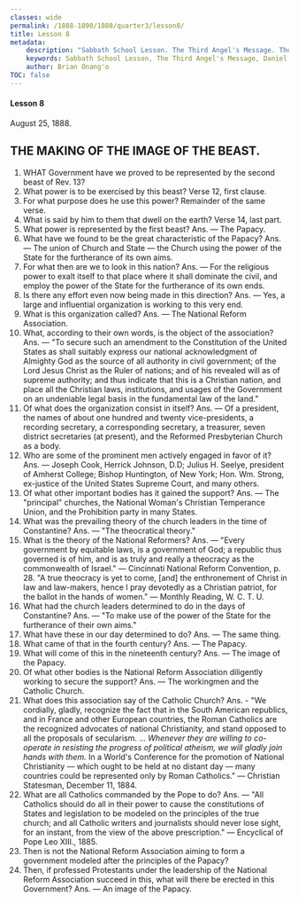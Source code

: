 ```yaml
---
classes: wide
permalink: /1888-1890/1888/quarter3/lesson8/
title: Lesson 8
metadata:
    description: "Sabbath School Lesson. The Third Angel's Message. The Making of the Image of the Beast. Lesson 8. August 25, 1888. 1. WHAT Government have we proved to be represented by the second beast of Rev. x3? 2. What power is to be exercised by this beast? Verse 12, first clause."
    keywords: Sabbath School Lesson, The Third Angel's Message, Daniel, Prophecy, August 25, 1888.
    author: Brian Onang'o
TOC: false
---
```


#### Lesson 8

August 25, 1888.

## THE MAKING OF THE IMAGE OF THE BEAST.

1. WHAT Government have we proved to be represented by the second beast of Rev. 13?
2. What power is to be exercised by this beast? Verse 12, first clause.
3. For what purpose does he use this power? Remainder of the same verse.
4. What is said by him to them that dwell on the earth? Verse 14, last part.
5. What power is represented by the first beast? Ans. — The Papacy.
6. What have we found to be the great characteristic of the Papacy? Ans. — The union of Church and State — the Church using the power of the State for the furtherance of its own aims.
7. For what then are we to look in this nation? Ans. — For the religious power to exalt itself to that place where it shall dominate the civil, and employ the power of the State for the furtherance of its own ends.
8. Is there any effort even now being made in this direction? Ans. — Yes, a large and influential organization is working to this very end.
9. What is this organization called? Ans. — The National Reform Association.
10. What, according to their own words, is the object of the association? Ans. — "To secure such an amendment to the Constitution of the United States as shall suitably express our national acknowledgment of Almighty God as the source of all authority in civil government; of the Lord Jesus Christ as the Ruler of nations; and of his revealed will as of supreme authority; and thus indicate that this is a Christian nation, and place all the Christian laws, institutions, and usages of the Government on an undeniable legal basis in the fundamental law of the land."
11. Of what does the organization consist in itself? Ans. — Of a president, the names of about one hundred and twenty vice-presidents, a recording secretary, a corresponding secretary, a treasurer, seven district secretaries (at present), and the Reformed Presbyterian Church as a body.
12. Who are some of the prominent men actively engaged in favor of it? Ans. — Joseph Cook, Herrick Johnson, D.D; Julius H. Seelye, president of Amherst College; Bishop Huntington, of New York; Hon. Wm. Strong, ex-justice of the United States Supreme Court, and many others.
13. Of what other important bodies has it gained the support? Ans. — The "principal" churches, the National Woman's Christian Temperance Union, and the Prohibition party in many States.
14. What was the prevailing theory of the church leaders in the time of Constantine? Ans. — "The theocratical theory."
15. What is the theory of the National Reformers? Ans. — "Every government by equitable laws, is a government of God; a republic thus governed is of him, and is as truly and really a theocracy as the commonwealth of Israel." — Cincinnati National Reform Convention, p. 28. "A true theocracy is yet to come, [and] the enthronement of Christ in law and law-makers, hence I pray devotedly as a Christian patriot, for the ballot in the hands of women." — Monthly Reading, W. C. T. U.
16. What had the church leaders determined to do in the days of Constantine? Ans. — "To make use of the power of the State for the furtherance of their own aims."
17. What have these in our day determined to do? Ans. — The same thing.
18. What came of that in the fourth century? Ans. — The Papacy.
19. What will come of this in the nineteenth century? Ans. — The image of the Papacy.
20. Of what other bodies is the National Reform Association diligently working to secure the support? Ans. — The workingmen and the Catholic Church.
21. What does this association say of the Catholic Church? Ans. - "We cordially, gladly, recognize the fact that in the South American republics, and in France and other European countries, the Roman Catholics are the recognized advocates of national Christianity, and stand opposed to all the proposals of secularism. ... *Whenever they are willing to co-operate in resisting the progress of political atheism, we will gladly join hands with them.* In a World's Conference for the promotion of National Christianity — which ought to be held at no distant day — many countries could be represented only by Roman Catholics." — Christian Statesman, December 11, 1884.
22. What are all Catholics commanded by the Pope to do? Ans. — "All Catholics should do all in their power to cause the constitutions of States and legislation to be modeled on the principles of the true church; and all Catholic writers and journalists should never lose sight, for an instant, from the view of the above prescription." — Encyclical of Pope Leo XIII., 1885.
23. Then is not the National Reform Association aiming to form a government modeled after the principles of the Papacy?
24. Then, if professed Protestants under the leadership of the National Reform Association succeed in this, what will there be erected in this Government? Ans. — An image of the Papacy.
